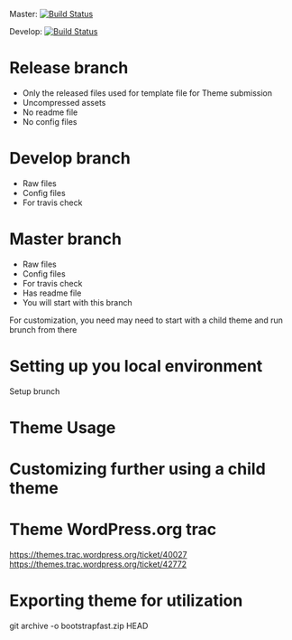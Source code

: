 Master: [![Build Status](https://travis-ci.org/wpugph/Fast-Responsive-BootStrapFast-WP-Starter-theme.svg?branch=master)](https://travis-ci.org/wpugph/Fast-Responsive-BootStrapFast-WP-Starter-theme)

Develop: [![Build Status](https://travis-ci.org/wpugph/Fast-Responsive-BootStrapFast-WP-Starter-theme.svg?branch=develop)](https://travis-ci.org/wpugph/Fast-Responsive-BootStrapFast-WP-Starter-theme)


# Release branch
- Only the released files used for template file for Theme submission
- Uncompressed assets
- No readme file
- No config files

# Develop branch
- Raw files
- Config files
- For travis check

# Master branch
- Raw files
- Config files
- For travis check
- Has readme file
- You will start with this branch

For customization, you need may need to start with a child theme and run brunch from there

# Setting up you local environment

Setup brunch

# Theme Usage

# Customizing further using a child theme

# Theme WordPress.org trac
https://themes.trac.wordpress.org/ticket/40027
https://themes.trac.wordpress.org/ticket/42772

# Exporting theme for utilization
git archive -o bootstrapfast.zip HEAD
